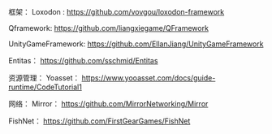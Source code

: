 框架：
Loxodon : 
https://github.com/vovgou/loxodon-framework

Qframework:
https://github.com/liangxiegame/QFramework

UnityGameFramework:
https://github.com/EllanJiang/UnityGameFramework

Entitas：
https://github.com/sschmid/Entitas


资源管理：
Yoasset：
https://www.yooasset.com/docs/guide-runtime/CodeTutorial1



网络：
Mirror：
https://github.com/MirrorNetworking/Mirror

FishNet：
https://github.com/FirstGearGames/FishNet
